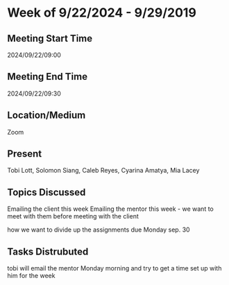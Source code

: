 # Week of 9/22/2024 - 9/29/2019

## Meeting Start Time

2024/09/22/09:00

## Meeting End Time

2024/09/22/09:30

## Location/Medium

Zoom

## Present

Tobi Lott, Solomon Siang, Caleb Reyes, Cyarina Amatya, Mia Lacey

## Topics Discussed

Emailing the client this week 
Emailing the mentor this week - we want to meet with them before meeting with the client

how we want to divide up the assignments due Monday sep. 30

## Tasks Distrubuted

tobi will email the mentor Monday morning and try to get a time set up with him for the week
